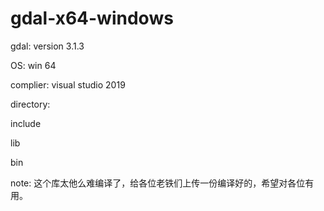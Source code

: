 # gdal-x64-windows

gdal: version 3.1.3

OS: win 64

complier: visual studio 2019

directory:

include

lib

bin


note: 这个库太他么难编译了，给各位老铁们上传一份编译好的，希望对各位有用。
